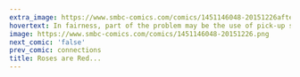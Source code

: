 ```yaml
---
extra_image: https://www.smbc-comics.com/comics/1451146048-20151226after.png
hovertext: In fairness, part of the problem may be the use of pick-up scrolls.
image: https://www.smbc-comics.com/comics/1451146048-20151226.png
next_comic: 'false'
prev_comic: connections
title: Roses are Red...
---
```


